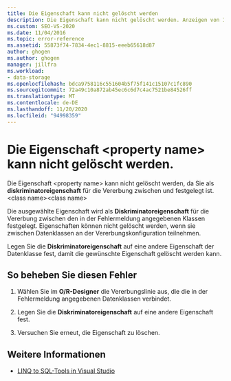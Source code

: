```yaml
---
title: Die Eigenschaft kann nicht gelöscht werden
description: Die Eigenschaft kann nicht gelöscht werden. Anzeigen von Informationen zu dieser Visual Studio-objektrelationaler Designer Meldung (O/R-Designer).
ms.custom: SEO-VS-2020
ms.date: 11/04/2016
ms.topic: error-reference
ms.assetid: 55873f74-7834-4ec1-8815-eeeb65618d87
author: ghogen
ms.author: ghogen
manager: jillfra
ms.workload:
- data-storage
ms.openlocfilehash: bdca9758116c551604b5f75f141c15107c1fc890
ms.sourcegitcommit: 72a49c10a872ab45ec6c6d7c4ac7521be84526ff
ms.translationtype: MT
ms.contentlocale: de-DE
ms.lasthandoff: 11/20/2020
ms.locfileid: "94998359"
---
```

# <a name="the-property-property-name-cannot-be-deleted"></a>Die Eigenschaft \<property name> kann nicht gelöscht werden.

Die Eigenschaft \<property name> kann nicht gelöscht werden, da Sie als **diskriminatoreigenschaft** für die Vererbung zwischen und festgelegt ist. \<class name>\<class name>

Die ausgewählte Eigenschaft wird als **Diskriminatoreigenschaft** für die Vererbung zwischen den in der Fehlermeldung angegebenen Klassen festgelegt. Eigenschaften können nicht gelöscht werden, wenn sie zwischen Datenklassen an der Vererbungskonfiguration teilnehmen.

Legen Sie die **Diskriminatoreigenschaft** auf eine andere Eigenschaft der Datenklasse fest, damit die gewünschte Eigenschaft gelöscht werden kann.

## <a name="to-correct-this-error"></a>So beheben Sie diesen Fehler

1. Wählen Sie im **O/R-Designer** die Vererbungslinie aus, die die in der Fehlermeldung angegebenen Datenklassen verbindet.

2. Legen Sie die **Diskriminatoreigenschaft** auf eine andere Eigenschaft fest.

3. Versuchen Sie erneut, die Eigenschaft zu löschen.

## <a name="see-also"></a>Weitere Informationen

- [LINQ to SQL-Tools in Visual Studio](../data-tools/linq-to-sql-tools-in-visual-studio2.md)